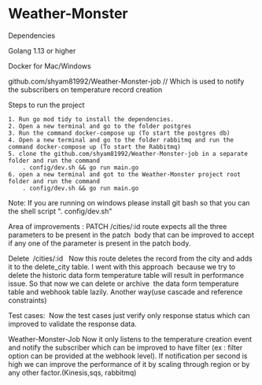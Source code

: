# Weather-Monster


Dependencies

Golang 1.13 or higher

Docker for Mac/Windows

github.com/shyam81992/Weather-Monster-job // Which is used to notify the subscribers on temperature record creation

Steps to run the project 

    1. Run go mod tidy to install the dependencies.
    2. Open a new terminal and go to the folder postgres 
    3. Run the command docker-compose up (To start the postgres db)
    4. Open a new terminal and go to the folder rabbitmq and run the command docker-compose up (To start the Rabbitmq)
    5. clone the github.com/shyam81992/Weather-Monster-job in a separate folder and run the command 
        . config/dev.sh && go run main.go
    6. open a new terminal and got to the Weather-Monster project root folder and run the command 
        . config/dev.sh && go run main.go

Note: If you are running on windows please install git bash so that you can the shell script  ". config/dev.sh"
    
Area of improvements :
PATCH /cities/:id route expects all the three parameters to be present in the patch  body that can be improved to accept if any one of the  parameter is present in the patch body.

Delete  /cities/:id   Now this route deletes the record from the city and adds it to the delete_city table. I went with this approach  because we try to delete the historic data form temperature table will result in performance issue. So that now we can delete or archive  the data form temperature table and webhook table lazily.
Another way(use cascade and reference constraints)

Test cases:  Now the test cases just verify only response status which can improved to validate the response data.

Weather-Monster-Job
Now it only listens to the temperature creation event and notify the subscriber which can be improved to have filter (ex : filter option can be provided at the webhook level). If notification per second is high we can improve the performance of it by scaling through region or by any other factor.(Kinesis,sqs, rabbitmq)

 
